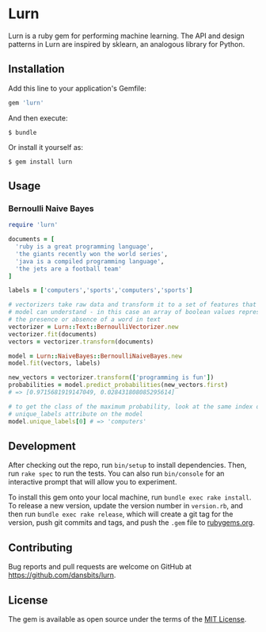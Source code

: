 # Lurn

Lurn is a ruby gem for performing machine learning. The API and design patterns
in Lurn are inspired by sklearn, an analogous library for Python.

## Installation

Add this line to your application's Gemfile:

```ruby
gem 'lurn'
```

And then execute:

    $ bundle

Or install it yourself as:

    $ gem install lurn

## Usage

### Bernoulli Naive Bayes
```ruby
require 'lurn'

documents = [
  'ruby is a great programming language',
  'the giants recently won the world series',
  'java is a compiled programming language',
  'the jets are a football team'
]

labels = ['computers','sports','computers','sports']

# vectorizers take raw data and transform it to a set of features that our
# model can understand - in this case an array of boolean values representing
# the presence or absence of a word in text
vectorizer = Lurn::Text::BernoulliVectorizer.new
vectorizer.fit(documents)
vectors = vectorizer.transform(documents)

model = Lurn::NaiveBayes::BernoulliNaiveBayes.new
model.fit(vectors, labels)

new_vectors = vectorizer.transform(['programming is fun'])
probabilities = model.predict_probabilities(new_vectors.first)
# => [0.9715681919147049, 0.028431808085295614]

# to get the class of the maximum probability, look at the same index of the
# unique_labels attribute on the model
model.unique_labels[0] # => 'computers'
```

## Development

After checking out the repo, run `bin/setup` to install dependencies. Then, run `rake spec` to run the tests. You can also run `bin/console` for an interactive prompt that will allow you to experiment.

To install this gem onto your local machine, run `bundle exec rake install`. To release a new version, update the version number in `version.rb`, and then run `bundle exec rake release`, which will create a git tag for the version, push git commits and tags, and push the `.gem` file to [rubygems.org](https://rubygems.org).

## Contributing

Bug reports and pull requests are welcome on GitHub at https://github.com/dansbits/lurn.


## License

The gem is available as open source under the terms of the [MIT License](http://opensource.org/licenses/MIT).
